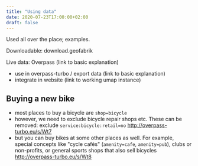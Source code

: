 ```yaml
---
title: "Using data"
date: 2020-07-23T17:00:00+02:00
draft: false
---
```


Used all over the place; examples.

Downloadable: download.geofabrik

Live data: Overpass (link to basic explanation)
* use in overpass-turbo / export data (link to basic explanation)
* integrate in website (link to working umap instance)


## Buying a new bike

- most places to buy a bicycle are `shop=bicycle`
- however, we need to exclude bicycle repair shops etc. These can be removed: exclude `service:bicycle:retail=no`
http://overpass-turbo.eu/s/Wt7
- but you can buy bikes at some other places as well. For example, special concepts like "cycle cafés" (`amenity=cafe`, `amenity=pub`), clubs or non-profits, or general sports shops that also sell bicycles
http://overpass-turbo.eu/s/Wt8
